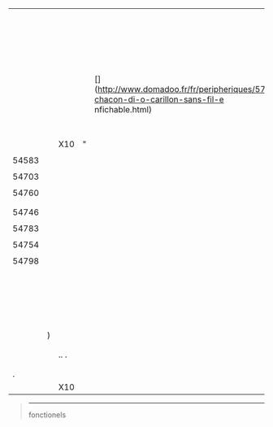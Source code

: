 |             |            |       |        |            |
|----------------|----------------|----------------|----------------|----------------|
|  |   |               |                |                |
|      |       |       |                |                |
|         |     |                |                |                |
|      |    |       |                |                |
|     |       |                |                |                |
|      |    |       |                |                |
|     |       |                |                |                |
|      |    |       |                |                |
|       |       |                |                |                |
|      |    |       |                |                |
|    |   |                |                |                |
|    |    |                |                |                |
|    |  |                |                |                |
|    |   |                |                |                |
|    |          |                |                |                |
|    |   |              |                |                |
|    |      |              |                |                |
|    |       |              |                |                |
|    |    |              |                |                |
|    |       |              |                |                |
|    |     |              |                |                |
|    |        |              |                | [](http://www.domadoo.fr/fr/peripheriques/574-chacon-di-o-carillon-sans-fil-e nfichable.html)              |
|    |    |              |         |                |
|    |   |              |                |                |
|    |    |              |          |                |
|            |  |                |       |                |
|            |                |              |  | [](http://www.domotique-store.fr/36_coco-devient-trust-smart-home)            |
|          |     |          |                |                |
|        |       |                |                |                |
|     |      | X10            | "        |                |
|  |       |              |                |                |
| 54583          |   |                |                |                |
|  |    |              |                |                |
| 54703          |       |                |                |                |
|  |  |              |                |                |
| 54760          |          |                |                |                |
|  |    |              |                | [](http://www.domadoo.fr/produit,1528,15,CHACON-T%E5%B9%A8%E5%B6%B0ommande-16-canaux-Blanche-%28gamme-DI-O%29.htm)      |
|  |           |              |                |                |
| 54746          |      |                |                |                |
|  |       |              |                |                |
| 54783          |   |                |                |                |
|  |   |              |                |                |
| 54754          |                |                |                |                |
|  |     |              |                |                |
| 54798          |                |                |                |                |
|  |    |              |                | [](http://www.domadoo.fr/fr/peripheriques/2999-chacon-micromodule-pour-prise-murale-3500w-5411478547907.html) |
|            |       |                |                | [](http://www.planete-domotique.com/ds18-detecteur-de-porte-fenetre-sans-fil.html)          |
|   |           |              |                |                |
|    |    |                |                |                |
|       |     |                |                |                |
|        |       |                |                |                |
|        |   |        |                |                |
|  |   |    |                |                |
|        |  |                |                |                |
|        |   |              |                |                |
|    |      |                |                |                |
|  |           |                |                |                |
|          |     |          |                | [](http://my-domotique.com/store/index.php?id_product=48&controller=product&id_lang=2)      |
|          |     |          |                |                |
|        |        |                |                |                |
|   |      |          |                |                |
|   |     |          |                |                |
|       |        |          |                | [](http://www.domadoo.fr/fr/peripheriques/2129-oregon-scientific-sonde-uv-uvn800-pour-station-pro.html)   |
|       |           |          |                |                |
|      |          |          |                |                |
|  | )  |          |                |                |
|     |          |                |                |                |
|   |    |    |                |                |
|  |    | .. .          |                |                |
|       |       |                |                |                |
|    |       |                |                |                |
| .    |     |                |                |                |
|            |      | X10            |                |                |

> ****
>
> 
> 
> fonctionels

